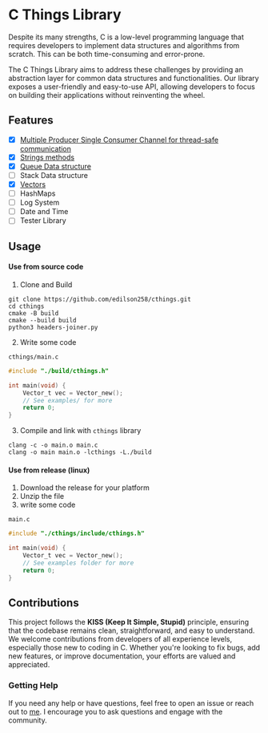 # C Things Library
Despite its many strengths, C is a low-level programming language that requires developers to implement data structures and algorithms from scratch. This can be both time-consuming and error-prone.

The C Things Library aims to address these challenges by providing an abstraction layer for common data structures and functionalities. Our library exposes a user-friendly and easy-to-use API, allowing developers to focus on building their applications without reinventing the wheel.

## Features
- [x] [Multiple Producer Single Consumer Channel for thread-safe communication](docs/MPSC.md)
- [x] [Strings methods](docs/STRINGS.md)
- [x] [Queue Data structure](docs/QUEUE.md)
- [ ] Stack Data structure
- [x] [Vectors](docs/VECTOR.md)
- [ ] HashMaps
- [ ] Log System
- [ ] Date and Time
- [ ] Tester Library

## Usage

#### Use from source code

1. Clone and Build

```shell
git clone https://github.com/edilson258/cthings.git
cd cthings
cmake -B build
cmake --build build
python3 headers-joiner.py
```
2. Write some code 

`cthings/main.c`
```c
#include "./build/cthings.h"

int main(void) {
    Vector_t vec = Vector_new();
    // See examples/ for more
    return 0;
}
```

3. Compile and link with `cthings` library

```shell
clang -c -o main.o main.c
clang -o main main.o -lcthings -L./build
```

#### Use from release (linux)

1. Download the release for your platform
2. Unzip the file
3. write some code

`main.c`
```c
#include "./cthings/include/cthings.h"

int main(void) {
    Vector_t vec = Vector_new();
    // See examples folder for more
    return 0;
}
```

## Contributions

This project follows the **KISS (Keep It Simple, Stupid)** principle, ensuring that the codebase remains clean, straightforward, and easy to understand. We welcome contributions from developers of all experience levels, especially those new to coding in C. Whether you're looking to fix bugs, add new features, or improve documentation, your efforts are valued and appreciated.

### Getting Help

If you need any help or have questions, feel free to open an issue or reach out to [me](mailto:dev.258.edilson@gmail.com). I encourage you to ask questions and engage with the community.
